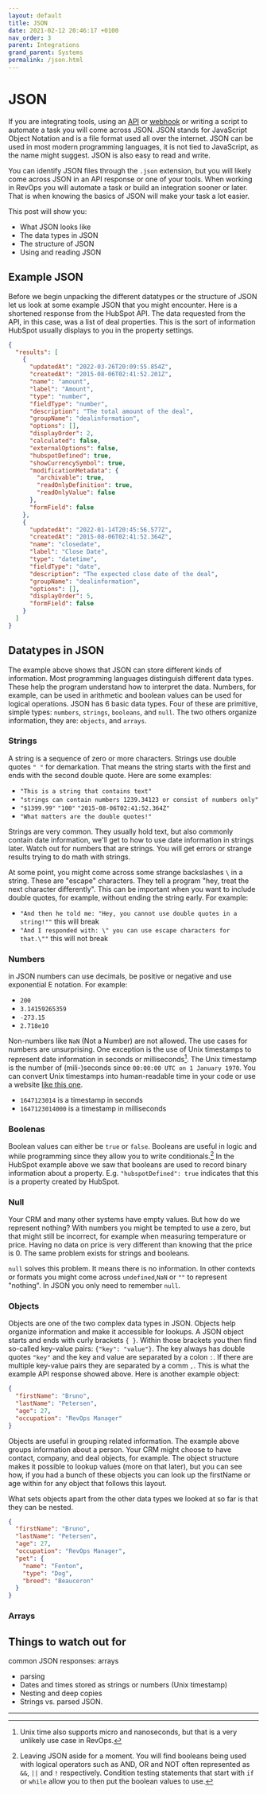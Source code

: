 ```yaml
---
layout: default
title: JSON
date: 2021-02-12 20:46:17 +0100
nav_order: 3
parent: Integrations
grand_parent: Systems
permalink: /json.html
---
```


# JSON

If you are integrating tools, using an [API](https://revopsguide.net/apis.html) or [webhook](https://revopsguide.net/webhooks.html) or writing a script to automate a task you will come across JSON. JSON stands for JavaScript Object Notation and is a file format used all over the internet. JSON can be used in most modern programming languages, it is not tied to JavaScript, as the name might suggest. JSON is also easy to read and write.

You can identify JSON files through the `.json` extension, but you will likely come across JSON in an API response or one of your tools.
When working in RevOps you will automate a task or build an integration sooner or later. That is when knowing the basics of JSON will make your task a lot easier.

This post will show you:

- What JSON looks like
- The data types in JSON
- The structure of JSON
- Using and reading JSON

## Example JSON

Before we begin unpacking the different datatypes or the structure of JSON let us look at some example JSON that you might encounter.
Here is a shortened response from the HubSpot API. The data requested from the API, in this case, was a list of deal properties. This is the sort of information HubSpot usually displays to you in the property settings.

```json
{
  "results": [
    {
      "updatedAt": "2022-03-26T20:09:55.854Z",
      "createdAt": "2015-08-06T02:41:52.201Z",
      "name": "amount",
      "label": "Amount",
      "type": "number",
      "fieldType": "number",
      "description": "The total amount of the deal",
      "groupName": "dealinformation",
      "options": [],
      "displayOrder": 2,
      "calculated": false,
      "externalOptions": false,
      "hubspotDefined": true,
      "showCurrencySymbol": true,
      "modificationMetadata": {
        "archivable": true,
        "readOnlyDefinition": true,
        "readOnlyValue": false
      },
      "formField": false
    },
    {
      "updatedAt": "2022-01-14T20:45:56.577Z",
      "createdAt": "2015-08-06T02:41:52.364Z",
      "name": "closedate",
      "label": "Close Date",
      "type": "datetime",
      "fieldType": "date",
      "description": "The expected close date of the deal",
      "groupName": "dealinformation",
      "options": [],
      "displayOrder": 5,
      "formField": false
    }
  ]
}
```

## Datatypes in JSON

The example above shows that JSON can store different kinds of information. Most programming languages distinguish different data types. These help the program understand how to interpret the data. Numbers, for example, can be used in arithmetic and boolean values can be used for logical operations. JSON has 6 basic data types. Four of these are primitive, simple types: `numbers`, `strings`, `booleans`, and `null`. The two others organize information, they are: `objects`, and `arrays`.

### Strings

A string is a sequence of zero or more characters. Strings use double quotes `" "` for demarkation. That means the string starts with the first and ends with the second double quote. Here are some examples:

- `"This is a string that contains text"`
- `"strings can contain numbers 1239.34123 or consist of numbers only"`
- `"$1399.99"` `"100"` `"2015-08-06T02:41:52.364Z"`
- `"What matters are the double quotes!"`

Strings are very common. They usually hold text, but also commonly contain date information, we'll get to how to use date information in strings later.
Watch out for numbers that are strings. You will get errors or strange results trying to do math with strings.

At some point, you might come across some strange backslashes `\` in a string. These are "escape" characters. They tell a program "hey, treat the next character differently".
This can be important when you want to include double quotes, for example, without ending the string early. For example:

- `"And then he told me: "Hey, you cannot use double quotes in a string!""` this will break
- `"And I responded with: \" you can use escape characters for that.\""` this will not break

### Numbers

in JSON numbers can use decimals, be positive or negative and use exponential E notation. For example:

- `200`
- `3.14159265359`
- `-273.15`
- `2.718e10`

Non-numbers like `NaN` (Not a Number) are not allowed. The use cases for numbers are unsurprising. One exception is the use of Unix timestamps to represent date information in seconds or milliseconds[^1]. The Unix timestamp is the number of (mili-)seconds since `00:00:00 UTC on 1 January 1970`. You can convert Unix timestamps into human-readable time in your code or use a website [like this one](https://www.unixtimestamp.com/).

- `1647123014` is a timestamp in seconds
- `1647123014000` is a timestamp in milliseconds

### Boolenas

Boolean values can either be `true` or `false`. Booleans are useful in logic and while programming since they allow you to write conditionals.[^2]
In the HubSpot example above we saw that booleans are used to record binary information about a property. E.g. `"hubspotDefined": true` indicates that this is a property created by HubSpot.

### Null

Your CRM and many other systems have empty values. But how do we represent nothing? With numbers you might be tempted to use a zero, but that might still be incorrect, for example when measuring temperature or price. Having no data on price is very different than knowing that the price is 0. The same problem exists for strings and booleans.

`null` solves this problem. It means there is no information. In other contexts or formats you might come across `undefined`,`NaN` or `""` to represent "nothing".
In JSON you only need to remember `null`.

### Objects

Objects are one of the two complex data types in JSON. Objects help organize information and make it accessible for lookups. A JSON object starts and ends with curly brackets `{ }`. Within those brackets you then find so-called key-value pairs: `{"key": "value"}`. The key always has double quotes `"key"` and the key and value are separated by a colon `:`. If there are multiple key-value pairs they are separated by a comm `,`. This is what the example API response showed above. Here is another example object:

```json
{
  "firstName": "Bruno",
  "lastName": "Petersen",
  "age": 27,
  "occupation": "RevOps Manager"
}
```

Objects are useful in grouping related information. The example above groups information about a person. Your CRM might choose to have contact, company, and deal objects, for example. The object structure makes it possible to lookup values (more on that later), but you can see how, if you had a bunch of these objects you can look up the firstName or age within for any object that follows this layout.

What sets objects apart from the other data types we looked at so far is that they can be nested.

```json
{
  "firstName": "Bruno",
  "lastName": "Petersen",
  "age": 27,
  "occupation": "RevOps Manager",
  "pet": {
    "name": "Fenton",
    "type": "Dog",
    "breed": "Beauceron"
  }
}
```

### Arrays

## Things to watch out for

common JSON responses: arrays

- parsing
- Dates and times stored as strings or numbers (Unix timestamp)
- Nesting and deep copies
- Strings vs. parsed JSON.

---

[^1]: Unix time also supports micro and nanoseconds, but that is a very unlikely use case in RevOps.
[^2]: Leaving JSON aside for a moment. You will find booleans being used with logical operators such as AND, OR and NOT often represented as `&&`, `||` and `!` respectively. Condition testing statements that start with `if` or `while` allow you to then put the boolean values to use.
